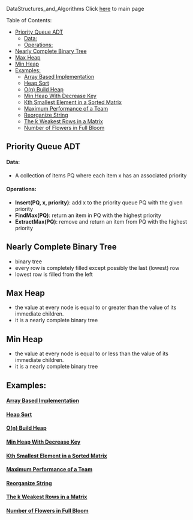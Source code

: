 DataStructures_and_Algorithms
Click [here](../README.md) to main page

Table of Contents:
- [Priority Queue ADT](#priority-queue-adt)
    - [Data:](#data)
    - [Operations:](#operations)
- [Nearly Complete Binary Tree](#nearly-complete-binary-tree)
- [Max Heap](#max-heap)
- [Min Heap](#min-heap)
- [Examples:](#examples)
    - [Array Based Implementation](#array-based-implementation)
    - [Heap Sort](#heap-sort)
    - [O(n) Build Heap](#on-build-heap)
    - [Min Heap With Decrease Key](#min-heap-with-decrease-key)
    - [Kth Smallest Element in a Sorted Matrix](#kth-smallest-element-in-a-sorted-matrix)
    - [Maximum Performance of a Team](#maximum-performance-of-a-team)
    - [Reorganize String](#reorganize-string)
    - [The k Weakest Rows in a Matrix](#the-k-weakest-rows-in-a-matrix)
    - [Number of Flowers in Full Bloom](#number-of-flowers-in-full-bloom)


## Priority Queue ADT
#### Data:
- A collection of items PQ where each item x has an associated priority
#### Operations:
- **Insert(PQ, x, priority)**: add x to the priority queue PQ with the given priority
- **FindMax(PQ)**: return an item in PQ with the highest priority
- **ExtractMax(PQ)**: remove and return an item from PQ with the highest priority

## Nearly Complete Binary Tree
- binary tree
- every row is completely filled except possibly the last (lowest) row
- lowest row is filled from the left

## Max Heap
- the value at every node is equal to or greater than the value of its immediate children.
- it is a nearly complete binary tree

## Min Heap
- the value at every node is equal to or less than the value of its immediate children.
- it is a nearly complete binary tree


## Examples:

#### [Array Based Implementation](implmentation_of_heap/description.md)
#### [Heap Sort](heap_sort/description.md)
#### [O(n) Build Heap](build_heap/description.md)
#### [Min Heap With Decrease Key](min_heap_with_decrease_key/description.md)
#### [Kth Smallest Element in a Sorted Matrix](kth_smallest_element_in_a_sorted_matrix/description.md)
#### [Maximum Performance of a Team](./maximum_performance_of_a_team/description.md)
#### [Reorganize String](./reorganize_string/description.md)
#### [The k Weakest Rows in a Matrix](./the_k_weakest_rows_in_a_matrix/description.md)
#### [Number of Flowers in Full Bloom](./number_of_followers_in_full_bloom/description.md)